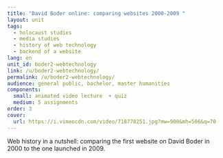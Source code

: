 ```yaml
---
title: "David Boder online: comparing websites 2000-2009 "
layout: unit
tags:
  - holocaust studies
  - media studies
  - history of web technology
  - backend of a website
lang: en
unit_id: boder2-webtechnology
link: /u/boder2-webtechnology/
permalink: /u/boder2-webtechnology/
audience: general public, bachelor, master humanities
components:
  small: animated video lecture  + quiz
  medium: 5 assignments
order: 3
cover:
  url: https://i.vimeocdn.com/video/718778251.jpg?mw=900&mh=506&q=70
---
```


Web history in a nutshell: comparing the first website on David Boder in 2000 to the one launched in 2009.

<!-- more -->
